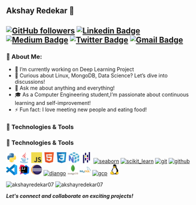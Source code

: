 ## Akshay Redekar 🥷

[![GitHub followers](https://img.shields.io/github/followers/Akshayredekar07?label=Follow&style=social)](https://github.com/Akshayredekar07/?tab=follow)
[![Linkedin Badge](https://img.shields.io/badge/-akshayredekar07-blue?style=flat-square&logo=Linkedin&logoColor=white&link=https://www.linkedin.com/in/akshayredekar07/)](https://www.linkedin.com/in/akshayredekar07/) 
[![Medium Badge](https://img.shields.io/badge/-@akshayredekar74-03a57a?style=flat-square&labelColor=000000&logo=Medium&link=https://medium.com/@akshayredekar74)](https://medium.com/@akshayredekar74)
[![Twitter Badge](https://img.shields.io/badge/-@akshayredekar07-1ca0f1?style=flat-square&labelColor=1ca0f1&logo=twitter&logoColor=white&link=https://twitter.com/akshayredekar07)](https://twitter.com/akshayredekar07) 
[![Gmail Badge](https://img.shields.io/badge/-akshayredekar04@gmail.com-c14438?style=flat-square&logo=Gmail&logoColor=white&link=mailto:akshayredekar04@gmail.com)](mailto:akshayredekar04@gmail.com)
---

### 💫 About Me:
- 🌱 I’m currently working on Deep Learning Project
- 🌟 Curious about Linux, MongoDB, Data Science? Let’s dive into discussions!
- 💬 Ask me about anything and everything!
- 🎓 As a Computer Engineering student,I’m passionate about continuous learning and self-improvement!
- ⚡ Fun fact: I love meeting new people and eating food!

### 🔧 Technologies & Tools

### 🔧 Technologies & Tools

<p align="left">
<a href="https://www.python.org" target="_blank" rel="noreferrer"><img src="https://raw.githubusercontent.com/devicons/devicon/master/icons/python/python-original.svg" alt="python" width="30" height="30"/></a>
<a href="https://www.java.com" target="_blank" rel="noreferrer"><img src="https://raw.githubusercontent.com/devicons/devicon/master/icons/java/java-original.svg" alt="java" width="30" height="30"/></a>
<a href="https://www.javascript.com" target="_blank" rel="noreferrer"><img src="https://raw.githubusercontent.com/devicons/devicon/master/icons/javascript/javascript-original.svg" alt="javascript" width="30" height="30"/></a>
<a href="https://www.w3.org/html/" target="_blank" rel="noreferrer"><img src="https://raw.githubusercontent.com/devicons/devicon/master/icons/html5/html5-original.svg" alt="html" width="30" height="30"/></a>
<a href="https://www.w3schools.com/css/" target="_blank" rel="noreferrer"><img src="https://raw.githubusercontent.com/devicons/devicon/master/icons/css3/css3-original.svg" alt="css" width="30" height="30"/></a>
<a href="https://numpy.org/" target="_blank" rel="noreferrer"><img src="https://raw.githubusercontent.com/devicons/devicon/master/icons/numpy/numpy-original.svg" alt="numpy" width="30" height="30"/></a>
<a href="https://pandas.pydata.org/" target="_blank" rel="noreferrer"><img src="https://raw.githubusercontent.com/devicons/devicon/2ae2a900d2f041da66e950e4d48052658d850630/icons/pandas/pandas-original.svg" alt="pandas" width="30" height="30"/></a>
<a href="https://seaborn.pydata.org/" target="_blank" rel="noreferrer"><img src="https://seaborn.pydata.org/_images/logo-mark-lightbg.svg" alt="seaborn" width="30" height="30"/></a>
<a href="https://scikit-learn.org/" target="_blank" rel="noreferrer"><img src="https://upload.wikimedia.org/wikipedia/commons/0/05/Scikit_learn_logo_small.svg" alt="scikit_learn" width="30" height="30"/></a>
<a href="https://git-scm.com/" target="_blank" rel="noreferrer"><img src="https://www.vectorlogo.zone/logos/git-scm/git-scm-icon.svg" alt="git" width="30" height="30"/></a>
<a href="https://github.com/" target="_blank" rel="noreferrer"><img src="https://github.githubassets.com/images/modules/logos_page/GitHub-Mark.png" alt="github" width="30" height="30"/></a>
<a href="https://code.visualstudio.com/" target="_blank" rel="noreferrer"><img src="https://raw.githubusercontent.com/devicons/devicon/master/icons/vscode/vscode-original.svg" alt="vscode" width="30" height="30"/></a>
<a href="https://www.jetbrains.com/idea/" target="_blank" rel="noreferrer"><img src="https://raw.githubusercontent.com/devicons/devicon/master/icons/intellij/intellij-original.svg" alt="intellij" width="30" height="30"/></a>
<a href="https://www.eclipse.org/" target="_blank" rel="noreferrer"><img src="https://raw.githubusercontent.com/devicons/devicon/master/icons/eclipse/eclipse-original.svg" alt="eclipse" width="30" height="30"/></a>
<a href="https://www.djangoproject.com/" target="_blank" rel="noreferrer"><img src="https://cdn.worldvectorlogo.com/logos/django.svg" alt="django" width="30" height="30"/></a>
<a href="https://www.mongodb.com/" target="_blank" rel="noreferrer"><img src="https://raw.githubusercontent.com/devicons/devicon/master/icons/mongodb/mongodb-original-wordmark.svg" alt="mongodb" width="30" height="30"/></a>
<a href="https://www.mysql.com/" target="_blank" rel="noreferrer"><img src="https://raw.githubusercontent.com/devicons/devicon/master/icons/mysql/mysql-original-wordmark.svg" alt="mysql" width="30" height="30"/></a>
<a href="https://cloud.google.com" target="_blank" rel="noreferrer"><img src="https://www.vectorlogo.zone/logos/google_cloud/google_cloud-icon.svg" alt="gcp" width="30" height="30"/></a>
<a href="https://www.linux.org/" target="_blank" rel="noreferrer"><img src="https://raw.githubusercontent.com/devicons/devicon/master/icons/linux/linux-original.svg" alt="linux" width="30" height="30"/></a>
</p>

<!-- Github stats -->
<p>
  <img src="https://github-readme-stats.vercel.app/api?username=akshayredekar07&show_icons=true&locale=en&theme=light" alt="akshayredekar07" width="390" height="150" />
  <img src="https://github-readme-streak-stats.herokuapp.com/?user=akshayredekar07&theme=light" alt="akshayredekar07" width="390" height="150" />
</p>


**_Let's connect and collaborate on exciting projects!_**
